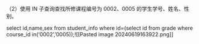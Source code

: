 （2）使用 IN 子查询查找所修课程编号为 0002、0005 的学生学号、姓名、性别。

select id,name,sex from student_info where id=(select id from grade where course_id in(‘0002’,’0005));![[Pasted image 20240619163922.png]]